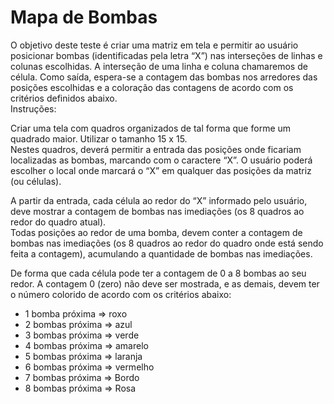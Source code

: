 # Mapa de Bombas

  O objetivo deste teste é criar uma matriz em tela e permitir ao usuário posicionar bombas  (identificadas pela letra “X”) nas interseções de linhas e colunas escolhidas. A interseção de  uma linha e coluna chamaremos de célula. Como saída, espera-se a contagem das bombas nos  arredores das posições escolhidas e a coloração das contagens de acordo com os critérios  definidos abaixo.  
Instruções:  

  Criar uma tela com quadros organizados de tal forma que forme um quadrado maior. Utilizar o  tamanho 15 x 15.  
Nestes quadros, deverá permitir a entrada das posições onde ficariam localizadas as bombas,  marcando com o caractere “X”. O usuário poderá escolher o local onde marcará o “X” em  qualquer das posições da matriz (ou células).  

  A partir da entrada, cada célula ao redor do “X” informado pelo usuário, deve  mostrar a contagem de bombas nas imediações (os 8 quadros ao redor do quadro  atual).  
Todas posições ao redor de uma bomba, devem conter a contagem de bombas  nas imediações (os 8 quadros ao redor do quadro onde está sendo feita a  contagem), acumulando a quantidade de bombas nas imediações.  

  De forma que cada célula pode ter a contagem de 0 a 8 bombas ao seu redor. A contagem 0  (zero) não deve ser mostrada, e as demais, devem ter o número colorido de acordo com os  critérios abaixo:  
- 1 bomba próxima => roxo  
- 2 bombas próxima => azul  
- 3 bombas próxima => verde  
- 4 bombas próxima => amarelo  
- 5 bombas próxima => laranja  
- 6 bombas próxima => vermelho  
- 7 bombas próxima => Bordo  
- 8 bombas próxima => Rosa  
